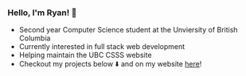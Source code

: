 ### Hello, I'm Ryan! 👋

- Second year Computer Science student at the Unviersity of British Columbia
- Currently interested in full stack web development
- Helping maintain the UBC CSSS website 
- Checkout my projects below ⬇️ and on my website [here](ryangao.dev)!



